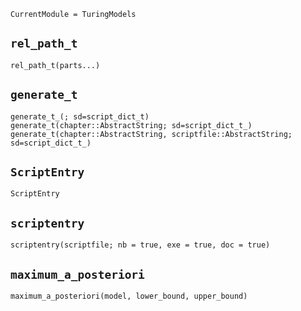 ```@meta
CurrentModule = TuringModels
```

## `rel_path_t`
```@docs
rel_path_t(parts...)
```

## `generate_t`
```@docs
generate_t_(; sd=script_dict_t)
generate_t(chapter::AbstractString; sd=script_dict_t_)
generate_t(chapter::AbstractString, scriptfile::AbstractString; sd=script_dict_t_)
```

## `ScriptEntry`
```@docs
ScriptEntry
```

## `scriptentry`
```@docs
scriptentry(scriptfile; nb = true, exe = true, doc = true)
```

## `maximum_a_posteriori`
```@docs
maximum_a_posteriori(model, lower_bound, upper_bound)
```

